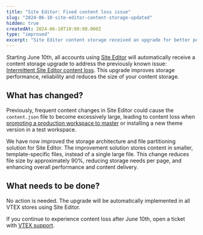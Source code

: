 ```yaml
---
title: "Site Editor: Fixed content loss issue"
slug: "2024-06-10-site-editor-content-storage-updated"
hidden: true
createdAt: 2024-06-10T10:00:00.000Z
type: "improved"
excerpt: "Site Editor content storage received an upgrade for better performance and reliability."
---
```


Starting June 10th, all accounts using [Site Editor](https://help.vtex.com/tutorial/site-editor-overview--299Dbeb9mFczUTyNQ9xPe1) will automatically receive a content storage upgrade to address the previously known issue: [Intermittent Site Editor content loss](https://help.vtex.com/en/known-issues/intermitent-site-editor-content-loss--3a5MlAoD2Z7Gu6HDS8wihD). This upgrade improves storage performance, reliability and reduces the size of your content storage.

## What has changed?

Previously, frequent content changes in Site Editor could cause the `content.json` file to become excessively large, leading to content loss when [promoting a production workspace to master](https://developers.vtex.com/docs/guides/vtex-io-documentation-workspaces-best-practices#deployment-and-workspace-promotion) or installing a new theme version in a test workspace.

We have now improved the storage architecture and file partitioning solution for Site Editor. The improvement solution stores content in smaller, template-specific files, instead of a single large file. This change reduces file size by approximately 90%, reducing storage needs per page, and enhancing overall performance and content delivery.

## What needs to be done?

No action is needed. The upgrade will be automatically implemented in all VTEX stores using Site Editor.

If you continue to experience content loss after June 10th, open a ticket with [VTEX support](https://help.vtex.com/support).
